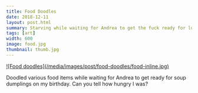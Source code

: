 ```yaml
---
title: Food Doodles
date: 2018-12-11
layout: post.html
summary: Starving while waiting for Andrea to get the fuck ready for lunch.
tags: [art]
width: 600
image: food.jpg
thumbnail: thumb.jpg
---
```


<div>
  <a href="/media/images/post/food-doodles/food.jpg">
    ![Food doodles](/media/images/post/food-doodles/food-inline.jpg)
  </a>
</div>

Doodled various food items while waiting for Andrea to get ready for soup dumplings on my birthday. Can you tell how hungry I was?
